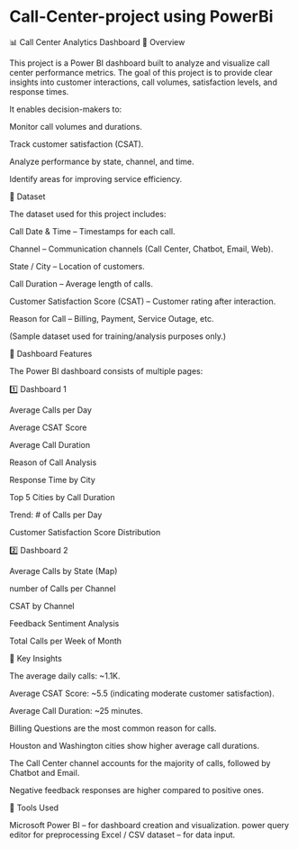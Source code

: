 # Call-Center-project using PowerBi

📊 Call Center Analytics Dashboard
🔹 Overview

This project is a Power BI dashboard built to analyze and visualize call center performance metrics.
The goal of this project is to provide clear insights into customer interactions, call volumes, satisfaction levels, and response times.

It enables decision-makers to:

Monitor call volumes and durations.

Track customer satisfaction (CSAT).

Analyze performance by state, channel, and time.

Identify areas for improving service efficiency.

🔹 Dataset

The dataset used for this project includes:

Call Date & Time – Timestamps for each call.

Channel – Communication channels (Call Center, Chatbot, Email, Web).

State / City – Location of customers.

Call Duration – Average length of calls.

Customer Satisfaction Score (CSAT) – Customer rating after interaction.

Reason for Call – Billing, Payment, Service Outage, etc.

(Sample dataset used for training/analysis purposes only.)

🔹 Dashboard Features

The Power BI dashboard consists of multiple pages:

1️⃣ Dashboard 1

Average Calls per Day

Average CSAT Score

Average Call Duration

Reason of Call Analysis

Response Time by City

Top 5 Cities by Call Duration

Trend: # of Calls per Day

Customer Satisfaction Score Distribution

2️⃣ Dashboard 2

Average Calls by State (Map)

number of Calls per Channel

CSAT by Channel

Feedback Sentiment Analysis

Total Calls per Week of Month

🔹 Key Insights

The average daily calls: ~1.1K.

Average CSAT Score: ~5.5 (indicating moderate customer satisfaction).

Average Call Duration: ~25 minutes.

Billing Questions are the most common reason for calls.

Houston and Washington cities show higher average call durations.

The Call Center channel accounts for the majority of calls, followed by Chatbot and Email.

Negative feedback responses are higher compared to positive ones.

🔹 Tools Used

Microsoft Power BI – for dashboard creation and visualization.
power query editor for preprocessing
Excel / CSV dataset – for data input.
